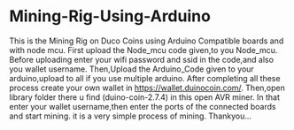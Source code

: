 # Mining-Rig-Using-Arduino
This is the Mining Rig on Duco Coins using Arduino Compatible boards and with node mcu.
First upload the Node_mcu code given,to you Node_mcu.
Before uploading enter your wifi password and ssid in the code,and also you wallet username.
Then,Upload the Arduino_Code  given to your arduino,upload to all if you use multiple arduino.
After completing all these process create your own wallet in https://wallet.duinocoin.com/.
Then,open library folder there u find (duino-coin-2.7.4) in this open AVR miner.
In that enter your wallet username,then enter the ports of the connected boards and start mining.
it is a very simple process of mining.
Thankyou...

